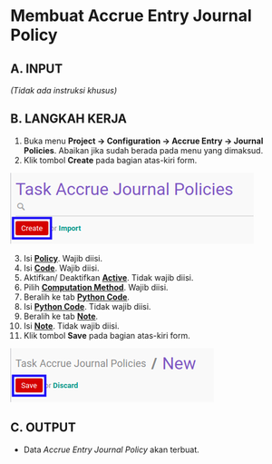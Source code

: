 # Membuat Accrue Entry Journal Policy

## A. INPUT

*(Tidak ada instruksi khusus)*

## B. LANGKAH KERJA

1. Buka menu **Project -> Configuration -> Accrue Entry -> Journal Policies**. Abaikan jika sudah berada pada menu yang dimaksud.
2. Klik tombol **Create** pada bagian atas-kiri form.

![](../../img/accrue-entry-journal-policy/tombol-create.png)

3. Isi **[Policy](./penjelasan.md#field-policy)**. Wajib diisi.
4. Isi **[Code](./penjelasan.md#field-code)**. Wajib diisi.
5. Aktifkan/ Deaktifkan **[Active](./penjelasan.md#field-active)**. Tidak wajib diisi.
6. Pilih **[Computation Method](./penjelasan.md#field-computation-method)**. Wajib diisi.
7. Beralih ke tab **[Python Code](./penjelasan.md#tab-python-code)**.
8. Isi **[Python Code](./penjelasan.md#field-python-code)**. Tidak wajib diisi.
9. Beralih ke tab **[Note](./penjelasan.md#tab-note)**.
10. Isi **[Note](./penjelasan.md#field-note)**. Tidak wajib diisi.
11. Klik tombol **Save** pada bagian atas-kiri form.

![](../../img/accrue-entry-journal-policy/tombol-simpan.png)

## C. OUTPUT

* Data *Accrue Entry Journal Policy* akan terbuat.
